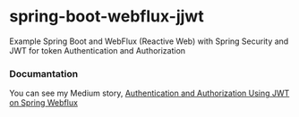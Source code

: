 # spring-boot-webflux-jjwt
Example Spring Boot and WebFlux (Reactive Web) with Spring Security and JWT for token Authentication and Authorization

### Documantation
You can see my Medium story, [Authentication and Authorization Using JWT on Spring Webflux](https://medium.com/@Fulei/29b81f813e78)

